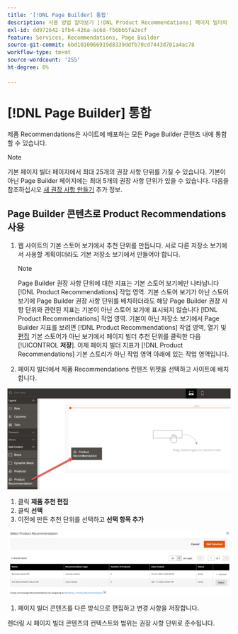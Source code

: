```yaml
---
title: '[!DNL Page Builder] 통합'
description: 사용 방법 알아보기 [!DNL Product Recommendations] 페이지 빌더의 단위.
exl-id: dd972642-1fb4-426a-ac68-f56bb5fa2ecf
feature: Services, Recommendations, Page Builder
source-git-commit: 6bd1010066919d8339ddfb70cd7443d701a4ac78
workflow-type: tm+mt
source-wordcount: '255'
ht-degree: 0%

---
```


# [!DNL Page Builder] 통합

제품 Recommendations은 사이트에 배포하는 모든 Page Builder 콘텐츠 내에 통합할 수 있습니다.

>[!NOTE]
>
> 기본 페이지 빌더 페이지에서 최대 25개의 권장 사항 단위를 가질 수 있습니다. 기본이 아닌 Page Builder 페이지에는 최대 5개의 권장 사항 단위가 있을 수 있습니다. 다음을 참조하십시오 [새 권장 사항 만들기](create.md) 추가 정보.

## Page Builder 콘텐츠로 Product Recommendations 사용

1. 웹 사이트의 기본 스토어 보기에서 추천 단위를 만듭니다. 서로 다른 저장소 보기에서 사용할 계획이더라도 기본 저장소 보기에서 만들어야 합니다.

   >[!NOTE]
   >
   >Page Builder 권장 사항 단위에 대한 지표는 기본 스토어 보기에만 나타납니다 [!DNL Product Recommendations] 작업 영역. 기본 스토어 보기가 아닌 스토어 보기에 Page Builder 권장 사항 단위를 배치하더라도 해당 Page Builder 권장 사항 단위와 관련된 지표는 기본이 아닌 스토어 보기에 표시되지 않습니다 [!DNL Product Recommendations] 작업 영역. 기본이 아닌 저장소 보기에서 Page Builder 지표를 보려면 [!DNL Product Recommendations] 작업 영역, 열기 및 [편집](edit.md) 기본 스토어가 아닌 보기에서 페이지 빌더 추천 단위를 클릭한 다음 [!UICONTROL **저장**]. 이제 페이지 빌더 지표가 [!DNL Product Recommendations] 기본 스토리가 아닌 작업 영역 아래에 있는 작업 영역입니다.

1. 페이지 빌더에서 제품 Recommendations 컨텐츠 위젯을 선택하고 사이트에 배치합니다.

![추천 단위 삽입](assets/pb-insert.png)

1. 클릭 **제품 추천 편집**
1. 클릭 **선택**
1. 이전에 만든 추천 단위를 선택하고 **선택 항목 추가**

![추천 단위 삽입](assets/pb-select.png)

1. 페이지 빌더 콘텐츠를 다른 방식으로 편집하고 변경 사항을 저장합니다.

렌더링 시 페이지 빌더 콘텐츠의 컨텍스트와 범위는 권장 사항 단위로 준수됩니다.
